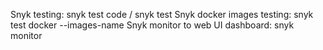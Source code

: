 Snyk testing: snyk test code / snyk test
Snyk docker images testing: snyk test docker --images-name
Snyk monitor to web UI dashboard: snyk monitor
